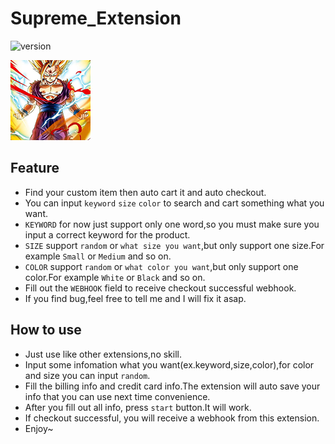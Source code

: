 # Supreme_Extension
![version](https://img.shields.io/badge/Version-2.0.1-red)

![image](https://github.com/superljy/Supreme_Extension/blob/master/img/128.png)

## Feature
- Find your custom item then auto cart it and auto checkout.
- You can input `keyword` `size` `color` to search and cart something what you want.
- `KEYWORD` for now just support only one word,so you must make sure you input a correct keyword for the product.
- `SIZE` support `random` or `what size you want`,but only support one size.For example `Small` or `Medium` and so on.
- `COLOR` support `random` or `what color you want`,but only support one color.For example `White` or `Black` and so on.
- Fill out the `WEBHOOK` field to receive checkout successful webhook.
- If you find bug,feel free to tell me and I will fix it asap.

## How to use
- Just use like other extensions,no skill.
- Input some infomation what you want(ex.keyword,size,color),for color and size you can input `random`.
- Fill the billing info and credit card info.The extension will auto save your info that you can use next time convenience.
- After you fill out all info, press `start` button.It will work.
- If checkout successful, you will receive a webhook from this extension.
- Enjoy~

